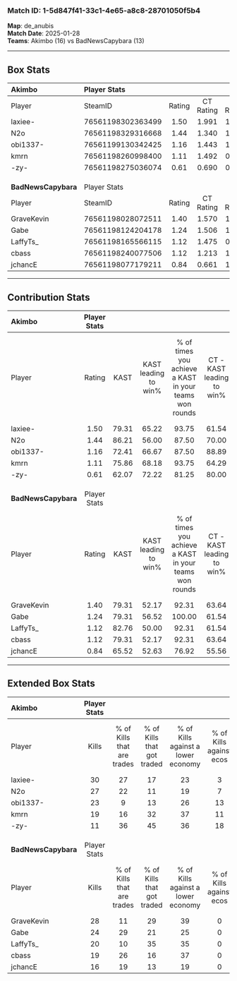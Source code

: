 ### Match ID: 1-5d847f41-33c1-4e65-a8c8-28701050f5b4  
**Map**: de_anubis  
**Match Date**: 2025-01-28  
**Teams**: Akimbo (16) vs BadNewsCapybara (13)  

---  

## Box Stats  

| **Akimbo**          | Player Stats      |        |           |          |       |       |       |         |        |      |     |
| :- | :- | :-: | :-: | :-: | :-: | :-: | :-: | :-: | :-: | :-: | :-: |
| Player              | SteamID           | Rating | CT Rating | T Rating | KAST  |  ADR  | Kills | Assists | Deaths | K/D  | HS% |
| laxiee-             | 76561198302363499 |  1.50  |   1.991   |  1.155   | 79.31 | 95.7  |  30   |    8    |   20   | 1.50 | 60  |
| N2o                 | 76561198329316668 |  1.44  |   1.340   |  1.743   | 86.21 | 91.5  |  27   |    5    |   20   | 1.35 | 40  |
| obi1337-            | 76561199130342425 |  1.16  |   1.443   |  1.108   | 72.41 | 87.5  |  23   |    7    |   23   | 1.00 | 52  |
| kmrn                | 76561198260998400 |  1.11  |   1.492   |  0.904   | 75.86 | 81.6  |  19   |    6    |   19   | 1.00 | 36  |
| -zy-                | 76561198275036074 |  0.61  |   0.690   |  0.750   | 62.07 | 60.6  |  11   |    9    |   25   | 0.44 | 45  |
|                     |                   |        |           |          |       |       |       |         |        |      |     |
|                     |                   |        |           |          |       |       |       |         |        |      |     |
|                     |                   |        |           |          |       |       |       |         |        |      |     |
| **BadNewsCapybara** | Player Stats      |        |           |          |       |       |       |         |        |      |     |
| Player              | SteamID           | Rating | CT Rating | T Rating | KAST  |  ADR  | Kills | Assists | Deaths | K/D  | HS% |
| GraveKevin          | 76561198028072511 |  1.40  |   1.570   |  1.448   | 79.31 | 101.4 |  28   |    7    |   23   | 1.22 | 57  |
| Gabe                | 76561198124204178 |  1.24  |   1.506   |  1.121   | 79.31 | 80.7  |  24   |    3    |   21   | 1.14 | 41  |
| LaffyTs_            | 76561198165566115 |  1.12  |   1.475   |  0.952   | 82.76 | 81.0  |  20   |    7    |   23   | 0.87 | 80  |
| cbass               | 76561198240077506 |  1.12  |   1.213   |  1.208   | 79.31 | 72.5  |  19   |    8    |   19   | 1.00 | 52  |
| jchancE             | 76561198077179211 |  0.84  |   0.661   |  1.115   | 65.52 | 76.7  |  16   |    6    |   24   | 0.67 | 31  |
---  

## Contribution Stats  

| **Akimbo**          | Player Stats |       |                      |                                                        |                           |                                                             |                          |                                                            |
| :- | :-: | :-: | :-: | :-: | :-: | :-: | :-: | :-: |
| Player              |    Rating    | KAST  | KAST leading to win% | % of times you achieve a KAST in your teams won rounds | CT - KAST leading to win% | CT - % of times you achieve a KAST in your teams won rounds | T - KAST leading to win% | T - % of times you achieve a KAST in your teams won rounds |
| laxiee-             |     1.50     | 79.31 |        65.22         |                         93.75                          |           61.54           |                            88.89                            |          70.00           |                           100.00                           |
| N2o                 |     1.44     | 86.21 |        56.00         |                         87.50                          |           70.00           |                            77.78                            |          46.67           |                           100.00                           |
| obi1337-            |     1.16     | 72.41 |        66.67         |                         87.50                          |           88.89           |                            88.89                            |          50.00           |                           85.71                            |
| kmrn                |     1.11     | 75.86 |        68.18         |                         93.75                          |           64.29           |                           100.00                            |          75.00           |                           85.71                            |
| -zy-                |     0.61     | 62.07 |        72.22         |                         81.25                          |           80.00           |                            88.89                            |          62.50           |                           71.43                            |
|                     |              |       |                      |                                                        |                           |                                                             |                          |                                                            |
|                     |              |       |                      |                                                        |                           |                                                             |                          |                                                            |
|                     |              |       |                      |                                                        |                           |                                                             |                          |                                                            |
| **BadNewsCapybara** | Player Stats |       |                      |                                                        |                           |                                                             |                          |                                                            |
| Player              |    Rating    | KAST  | KAST leading to win% | % of times you achieve a KAST in your teams won rounds | CT - KAST leading to win% | CT - % of times you achieve a KAST in your teams won rounds | T - KAST leading to win% | T - % of times you achieve a KAST in your teams won rounds |
| GraveKevin          |     1.40     | 79.31 |        52.17         |                         92.31                          |           63.64           |                            87.50                            |          41.67           |                           100.00                           |
| Gabe                |     1.24     | 79.31 |        56.52         |                         100.00                         |           61.54           |                           100.00                            |          50.00           |                           100.00                           |
| LaffyTs_            |     1.12     | 82.76 |        50.00         |                         92.31                          |           61.54           |                           100.00                            |          36.36           |                           80.00                            |
| cbass               |     1.12     | 79.31 |        52.17         |                         92.31                          |           63.64           |                            87.50                            |          41.67           |                           100.00                           |
| jchancE             |     0.84     | 65.52 |        52.63         |                         76.92                          |           55.56           |                            62.50                            |          50.00           |                           100.00                           |
---  

## Extended Box Stats  

| **Akimbo**          | Player Stats |                            |                            |                                    |                         |                              |                                 |        |                             |                                     |                          |                               |                            |
| :- | :-: | :-: | :-: | :-: | :-: | :-: | :-: | :-: | :-: | :-: | :-: | :-: | :-: |
| Player              |    Kills     | % of Kills that are trades | % of Kills that got traded | % of Kills against a lower economy | % of Kills against ecos | % of Kills that are flawless | % of Kills that are close duels | Deaths | % of Deaths that get traded | % of Deaths against a lower economy | % of Deaths against ecos | % of Deaths that are flawless | % of Deaths that are close |
| laxiee-             |      30      |             27             |             17             |                 23                 |            3            |              53              |               10                |   20   |             15              |                 30                  |            10            |              60               |             10             |
| N2o                 |      27      |             22             |             11             |                 19                 |            7            |              52              |               11                |   20   |             30              |                 30                  |            0             |              75               |             5              |
| obi1337-            |      23      |             9              |             13             |                 26                 |           13            |              61              |                0                |   23   |             26              |                 35                  |            9             |              52               |             17             |
| kmrn                |      19      |             16             |             32             |                 37                 |           11            |              53              |               16                |   19   |             21              |                 32                  |            5             |              63               |             5              |
| -zy-                |      11      |             36             |             45             |                 36                 |           18            |              73              |                0                |   25   |             24              |                 28                  |            4             |              40               |             12             |
|                     |              |                            |                            |                                    |                         |                              |                                 |        |                             |                                     |                          |                               |                            |
|                     |              |                            |                            |                                    |                         |                              |                                 |        |                             |                                     |                          |                               |                            |
|                     |              |                            |                            |                                    |                         |                              |                                 |        |                             |                                     |                          |                               |                            |
| **BadNewsCapybara** | Player Stats |                            |                            |                                    |                         |                              |                                 |        |                             |                                     |                          |                               |                            |
| Player              |    Kills     | % of Kills that are trades | % of Kills that got traded | % of Kills against a lower economy | % of Kills against ecos | % of Kills that are flawless | % of Kills that are close duels | Deaths | % of Deaths that get traded | % of Deaths against a lower economy | % of Deaths against ecos | % of Deaths that are flawless | % of Deaths that are close |
| GraveKevin          |      28      |             11             |             29             |                 39                 |            0            |              54              |                7                |   23   |             26              |                 26                  |            0             |              57               |             4              |
| Gabe                |      24      |             29             |             21             |                 25                 |            0            |              58              |               13                |   21   |             19              |                 38                  |            0             |              81               |             5              |
| LaffyTs_            |      20      |             10             |             35             |                 35                 |            0            |              65              |                5                |   23   |             22              |                 43                  |            0             |              48               |             13             |
| cbass               |      19      |             26             |             16             |                 37                 |            0            |              42              |               21                |   19   |             26              |                 37                  |            0             |              58               |             11             |
| jchancE             |      16      |             19             |             13             |                 19                 |            0            |              69              |                6                |   24   |              8              |                 38                  |            0             |              42               |             8              |
